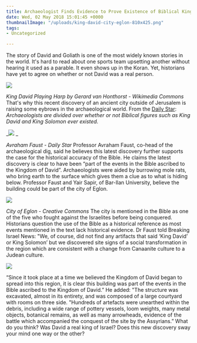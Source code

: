 ```yaml
---
title: Archaeologist Finds Evidence to Prove Existence of Biblical King David
date: Wed, 02 May 2018 15:01:45 +0000
thumbnailImage: "/uploads/king-david-city-eglon-810x425.png"
tags:
- Uncategorized

---
```

The story of David and Goliath is one of the most widely known stories in the world. It's hard to read about one sports team upsetting another without hearing it used as a parable. It even shows up in the Koran. Yet, historians have yet to agree on whether or not David was a real person. 

![](http://newsattorneys.staging.wpengine.com/wp-content/uploads/2018/05/King_David_Playing_the_Harp-Gerard_van_Honthorst-Google-Art-Project.jpg) 

_King David Playing Harp by Gerard van Honthorst - Wikimedia Commons_ That's why this recent discovery of an ancient city outside of Jerusalem is raising some eybrows in the archaeological world. From the [Daily Star](https://www.dailystar.co.uk/news/world-news/699592/bible-historical-evidence-israel-king-david-jesus-christ-city-found-eglon-avraham-faust): _Archaeologists are divided over whether or not Biblical figures such as King David and King Solomon ever existed._ 

_![](http://newsattorneys.staging.wpengine.com/wp-content/uploads/2018/05/avraham-faust-daily-star.jpg) _

_Avraham Faust - Daily Star_ Professor Avraham Faust, co-head of the archaeological dig, said he believes this latest discovery further supports the case for the historical accuracy of the Bible. He claims the latest discovery is clear to have been “part of the events in the Bible ascribed to the Kingdom of David”. Archaeologists were aided by burrowing mole rats, who bring earth to the surface which gives them a clue as to what is hiding below. Professor Faust and Yair Sapir, of Bar-Ilan University, believe the building could be part of the city of Eglon. 

![](http://newsattorneys.staging.wpengine.com/wp-content/uploads/2018/05/king-david-eglon-creative-commons.jpg) 

_City of Eglon - Creative Commons_ The city is mentioned in the Bible as one of the five who fought against the Israelites before being conquered. Historians question the use of the Bible as a historical reference as most events mentioned in the text lack historical evidence. Dr Faust told Breaking Israel News: "We, of course, did not find any artifacts that said ‘King David’ or King Solomon’ but we discovered site signs of a social transformation in the region which are consistent with a change from Canaanite culture to a Judean culture. 

![](http://newsattorneys.staging.wpengine.com/wp-content/uploads/2018/05/king-david-eglon-creative-commons2.jpg) 

“Since it took place at a time we believed the Kingdom of David began to spread into this region, it is clear this building was part of the events in the Bible ascribed to the Kingdom of David.” He added: "The structure was excavated, almost in its entirety, and was composed of a large courtyard with rooms on three side. "Hundreds of artefacts were unearthed within the debris, including a wide range of pottery vessels, loom weights, many metal objects, botanical remains, as well as many arrowheads, evidence of the battle which accompanied the conquest of the site by the Assyrians.” What do you think? Was David a real king of Israel? Does this new discovery sway your mind one way or the other?